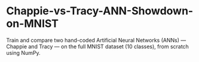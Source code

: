# Chappie-vs-Tracy-ANN-Showdown-on-MNIST
Train and compare two hand-coded Artificial Neural Networks (ANNs) — Chappie and Tracy — on the full MNIST dataset (10 classes), from scratch using NumPy.
